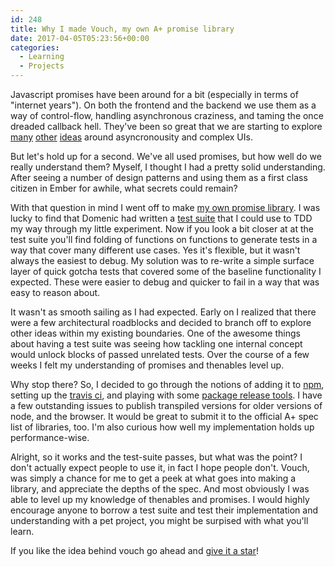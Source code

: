 ```yaml
---
id: 248
title: Why I made Vouch, my own A+ promise library
date: 2017-04-05T05:23:56+00:00
categories:
  - Learning
  - Projects
---
```

Javascript promises have been around for a bit (especially in terms of "internet years"). On both the frontend and the backend we use them as a way of control-flow, handling asynchronous craziness, and taming the once dreaded callback hell. They've been so great that we are starting to explore [many](http://ember-concurrency.com/) [other](https://github.com/ReactiveX/rxjs) [ideas](https://github.com/mobxjs/mobx) around asyncronousity and complex UIs.

But let's hold up for a second. We've all used promises, but how well do we really understand them? Myself, I thought I had a pretty solid understanding. After seeing a number of design patterns and using them as a first class citizen in Ember for awhile, what secrets could remain?

With that question in mind I went off to make [my own promise library](http://github.com/chadian/vouch). I was lucky to find that Domenic had written a [test suite](https://github.com/promises-aplus/promises-tests) that I could use to TDD my way through my little experiment. Now if you look a bit closer at at the test suite you'll find folding of functions on functions to generate tests in a way that cover many different use cases. Yes it's flexible, but it wasn't always the easiest to debug. My solution was to re-write a simple surface layer of quick gotcha tests that covered some of the baseline functionality I expected. These were easier to debug and quicker to fail in a way that was easy to reason about.

It wasn't as smooth sailing as I had expected. Early on I realized that there were a few architectural roadblocks and decided to branch off to explore other ideas within my existing boundaries. One of the awesome things about having a test suite was seeing how tackling one internal concept would unlock blocks of passed unrelated tests. Over the course of a few weeks I felt my understanding of promises and thenables level up.

Why stop there? So, I decided to go through the notions of adding it to [npm](https://www.npmjs.com/package/vouch-promise), setting up the [travis ci](https://travis-ci.org/chadian/vouch), and playing with some [package release tools](https://github.com/webpro/release-it). I have a few outstanding issues to publish transpiled versions for older versions of node, and the browser. It would be great to submit it to the official A+ spec list of libraries, too. I'm also curious how well my implementation holds up performance-wise.

Alright, so it works and the test-suite passes, but what was the point? I don't actually expect people to use it, in fact I hope people don't. Vouch, was simply a chance for me to get a peek at what goes into making a library, and appreciate the depths of the spec. And most obviously I was able to level up my knowledge of thenables and promises. I would highly encourage anyone to borrow a test suite and test their implementation and understanding with a pet project, you might be surpised with what you'll learn.

If you like the idea behind vouch go ahead and [give it a star](http://github.com/chadian/vouch)!